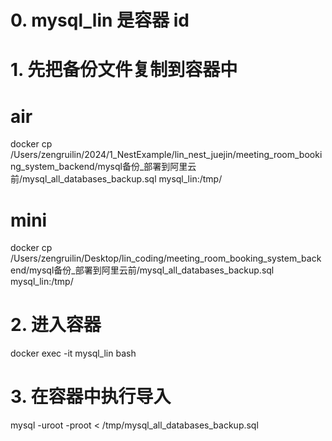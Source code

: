 # 0. mysql_lin 是容器 id

# 1. 先把备份文件复制到容器中
# air 
docker cp /Users/zengruilin/2024/1_NestExample/lin_nest_juejin/meeting_room_booking_system_backend/mysql备份_部署到阿里云前/mysql_all_databases_backup.sql mysql_lin:/tmp/

# mini
docker cp /Users/zengruilin/Desktop/lin_coding/meeting_room_booking_system_backend/mysql备份_部署到阿里云前/mysql_all_databases_backup.sql mysql_lin:/tmp/


# 2. 进入容器
docker exec -it mysql_lin bash

# 3. 在容器中执行导入
mysql -uroot -proot < /tmp/mysql_all_databases_backup.sql
